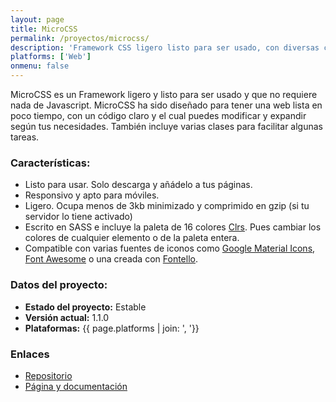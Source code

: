 ```yaml
---
layout: page
title: MicroCSS
permalink: /proyectos/microcss/
description: 'Framework CSS ligero listo para ser usado, con diversas clases y sin necesidad de usar Javascript'
platforms: ['Web']
onmenu: false
---
```


MicroCSS es un Framework ligero y listo para ser usado y que no requiere nada de Javascript. MicroCSS ha sido diseñado para tener una web lista en poco tiempo, con un código claro y el cual puedes modificar y expandir según tus necesidades. También incluye varias clases para facilitar algunas tareas.

### Características:

* Listo para usar. Solo descarga y añádelo a tus páginas.
* Responsivo y apto para móviles.
* Ligero. Ocupa menos de 3kb minimizado y comprimido en gzip (si tu servidor lo tiene activado)
* Escrito en SASS e incluye la paleta de 16 colores [Clrs](http://clrs.cc/). Pues cambiar los colores de cualquier elemento o de la paleta entera.
* Compatible con varias fuentes de iconos como [Google Material Icons](https://google.github.io/material-design-icons/#icon-font-for-the-web), [Font Awesome](https://fontawesome.com/) o una creada con [Fontello](https://fontello.com/).


### Datos del proyecto:

* **Estado del proyecto:** Estable
* **Versión actual:** 1.1.0
* **Plataformas:** {{ page.platforms | join: ', '}}

### Enlaces

* [Repositorio](https://github.com/son-link/microcss)
* [Página y documentación](https://son-link.github.io/microcss)
